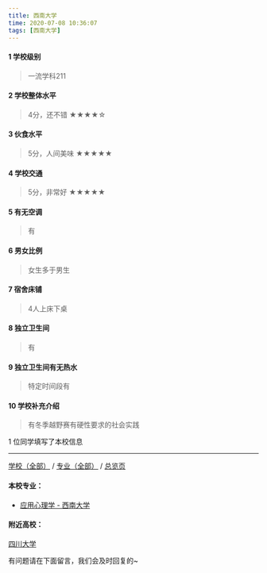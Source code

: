 ```yaml
---
title: 西南大学
time: 2020-07-08 10:36:07
tags: [西南大学]
---
```

#### 1 学校级别
> 一流学科211


#### 2 学校整体水平
> 4分，还不错
★★★★☆

#### 3 伙食水平
>  5分，人间美味
★★★★★



#### 4 学校交通
> 5分，非常好
★★★★★


#### 5 有无空调
> 有


#### 6 男女比例
> 女生多于男生


#### 7 宿舍床铺
> 4人上床下桌
 

#### 8 独立卫生间
> 有


#### 9 独立卫生间有无热水
> 特定时间段有


#### 10 学校补充介绍
> 有冬季越野赛有硬性要求的社会实践

1 位同学填写了本校信息
***
[学校（全部）](https://univgo.github.io/2020/07/09/学校汇总页) / [专业（全部）](https://univgo.github.io/2020/07/09/专业汇总页) / [总览页](https://univgo.github.io/2020/07/09/总览)
#### 本校专业：
- [应用心理学 - 西南大学](https://univgo.github.io/2020/07/08/应用心理学%20-%20西南大学)

#### 附近高校：
[四川大学](https://univgo.github.io/2020/07/08/四川大学) 


有问题请在下面留言，我们会及时回复的~
